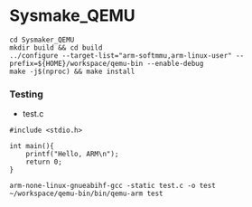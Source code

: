 # Sysmake_QEMU

```=
cd Sysmaker_QEMU
mkdir build && cd build
../configure --target-list="arm-softmmu,arm-linux-user" --prefix=${HOME}/workspace/qemu-bin --enable-debug
make -j$(nproc) && make install
```

### Testing

- test.c
```c=
#include <stdio.h>

int main(){
    printf("Hello, ARM\n");
    return 0;
}

```

```
arm-none-linux-gnueabihf-gcc -static test.c -o test
~/workspace/qemu-bin/bin/qemu-arm test
```